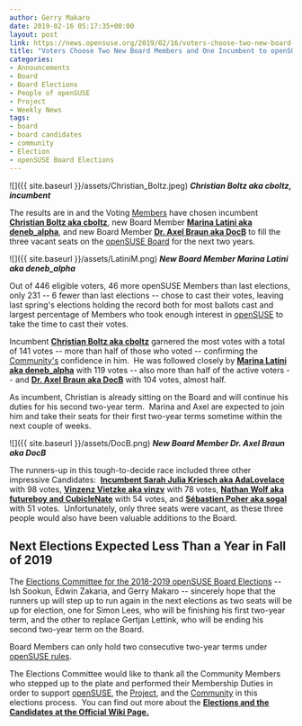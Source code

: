 ```yaml
---
author: Gerry Makaro
date: 2019-02-16 05:17:35+00:00
layout: post
link: https://news.opensuse.org/2019/02/16/voters-choose-two-new-board-members-and-one-incumbent-to-opensuse-board/
title: "Voters Choose Two New Board Members and One Incumbent to openSUSE Board"
categories:
- Announcements
- Board
- Board Elections
- People of openSUSE
- Project
- Weekly News
tags:
- board
- board candidates
- community
- Election
- openSUSE Board Elections
---
```

![]({{ site.baseurl }}/assets/Christian_Boltz.jpeg) _**Christian Boltz aka cboltz, incumbent**_

The results are in and the Voting [Members](https://en.opensuse.org/openSUSE:Members) have chosen incumbent **[Christian Boltz aka cboltz](https://news.opensuse.org/2019/01/21/2018-2019-opensuse-board-elections-meet-incumbent-christian-boltz/)**, new Board Member [**Marina Latini aka deneb_alpha**](https://news.opensuse.org/2019/01/26/2018-2019-opensuse-board-elections-meet-marina-latini/), and new Board Member [**Dr. Axel Braun aka DocB**](https://news.opensuse.org/2019/01/22/21530/) to fill the three vacant seats on the [openSUSE Board](https://en.opensuse.org/openSUSE:Board) for the next two years.

![]({{ site.baseurl }}/assets/LatiniM.png) _**New Board Member Marina Latini aka deneb_alpha**_

Out of 446 eligible voters, 46 more openSUSE Members than last elections, only 231 -- 6 fewer than last elections -- chose to cast their votes, leaving last spring's elections holding the record both for most ballots cast and largest percentage of Members who took enough interest in [openSUSE](https://www.opensuse.org/) to take the time to cast their votes.

Incumbent **[Christian Boltz aka cboltz](https://news.opensuse.org/2019/01/21/2018-2019-opensuse-board-elections-meet-incumbent-christian-boltz/)** garnered the most votes with a total of 141 votes -- more than half of those who voted -- confirming the [Community's](https://en.opensuse.org/openSUSE:Members) confidence in him.  He was followed closely by [**Marina Latini aka deneb_alpha**](https://news.opensuse.org/2019/01/26/2018-2019-opensuse-board-elections-meet-marina-latini/) with 119 votes -- also more than half of the active voters -- and [**Dr. Axel Braun aka DocB**](https://news.opensuse.org/2019/01/22/21530/) with 104 votes, almost half.

As incumbent, Christian is already sitting on the Board and will continue his duties for his second two-year term.  Marina and Axel are expected to join him and take their seats for their first two-year terms sometime within the next couple of weeks.

![]({{ site.baseurl }}/assets/DocB.png) **_New Board Member Dr. Axel Braun aka DocB_**

The runners-up in this tough-to-decide race included three other impressive Candidates:  [**Incumbent Sarah Julia Kriesch aka AdaLovelace**](https://news.opensuse.org/2019/01/23/2018-2019-opensuse-board-elections-meet-incumbent-sarah-julia-kriesch/) with 98 votes, [**Vinzenz Vietzke aka vinzv**](https://news.opensuse.org/2019/01/25/2018-2019-opensuse-board-elections-meet-vinzenz-vietzke/) with 78 votes, [**Nathan Wolf aka futureboy and CubicleNate**](https://news.opensuse.org/2019/01/26/2018-2019-opensuse-board-elections-meet-nathan-wolf/) with 54 votes, and [**Sébastien Poher aka sogal**](https://news.opensuse.org/2019/01/24/2018-2019-opensuse-board-elections-meet-sebastien-poher/) with 51 votes.  Unfortunately, only three seats were vacant, as these three people would also have been valuable additions to the Board.


## Next Elections Expected Less Than a Year in Fall of 2019


The [Elections Committee for the 2018-2019 openSUSE Board Elections](mailto:election-officials@opensuse.org) -- Ish Sookun, Edwin Zakaria, and Gerry Makaro -- sincerely hope that the runners up will step up to run again in the next elections as two seats will be up for election, one for Simon Lees, who will be finishing his first two-year term, and the other to replace Gertjan Lettink, who will be ending his second two-year term on the Board.

Board Members can only hold two consecutive two-year terms under [openSUSE rules](https://en.opensuse.org/openSUSE:Board_election_rules).

The Elections Committee would like to thank all the Community Members who stepped up to the plate and performed their Membership Duties in order to support [openSUSE](https://www.opensuse.org/), the [Project](https://en.opensuse.org/Portal:Project), and the [Community](https://en.opensuse.org/openSUSE:Members) in this elections process.  You can find out more about the [**Elections and the Candidates at the Official Wiki Page.**](https://en.opensuse.org/openSUSE:Board_election)

		
